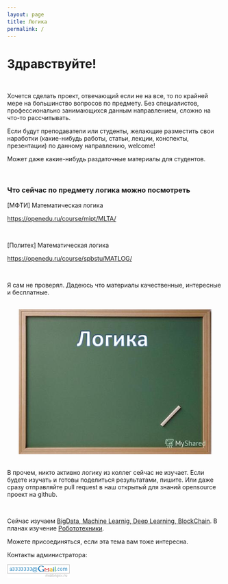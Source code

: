 ```yaml
---
layout: page
title: Логика
permalink: /
---
```


# Здравствуйте!

<br/>

Хочется сделать проект, отвечающий если не на все, то по крайней мере на большинство вопросов по предмету. Без специалистов, профессионально занимающихся данным направлением, сложно на что-то рассчитывать.


Если будут преподаватели или студенты, желающие разместить свои наработки (какие-нибудь работы, статьи, лекции, конспекты, презентации) по данному направлению, welcome!

Может даже какие-нибудь раздаточные материалы для студентов.

<br/>

### Что сейчас по предмету логика можно посмотреть

[МФТИ] Математическая логика

https://openedu.ru/course/mipt/MLTA/

<br/>

[Политех] Математическая логика

https://openedu.ru/course/spbstu/MATLOG/


<br/>

Я сам не проверял. Дадеюсь что материалы качественные, интересные и бесплатные.

<br/>

<div align="center">
    <img src="/img/logika.jpg" alt="Marley" title="Marley" />
</div>


<br />

В прочем, никто активно логику из коллег сейчас не изучает. Если будете изучать и готовы поделиться результатами, пишите. Или даже сразу отправляйте pull request в наш открытый для знаний opensource проект на github.


<br />

Сейчас изучаем
<a href="//matematika.org">BigData, Machine Learnig, Deep Learning, BlockChain</a>. 
В планах изучение <a href="//robotech.info">Робототехники</a>. 

Можете
присоединяться, если эта тема вам тоже интересна.


Контакты администратора: <br />

<p>
<img src="/img/a3333333mail.gif" alt="Marley" title="Marley" />
</p>